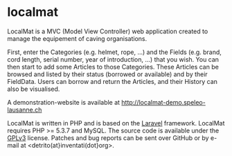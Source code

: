 localmat
========

LocalMat is a MVC (Model View Controller) web application created to manage the
equipement of caving organisations.

First, enter the Categories (e.g. helmet, rope, ...) and the Fields (e.g. brand,
cord length, serial number, year of introduction, ...) that you wish. You can
then start to add some Articles to those Categories. These Articles can be
browsed and listed by their status (borrowed or available) and by their
FieldData. Users can borrow and return the Articles, and their History can also
be visualised.

A demonstration-website is available at http://localmat-demo.speleo-lausanne.ch

LocalMat is written in PHP and is based on the [Laravel](http://laravel.com)
framework. LocalMat requires PHP >= 5.3.7 and MySQL. The source code is
available under the [GPLv3](http://www.gnu.org/licenses/quick-guide-gplv3.html)
license. Patches and bug reports can be sent over GitHub or by e-mail at
<detrito(at}inventati(dot}org>.
